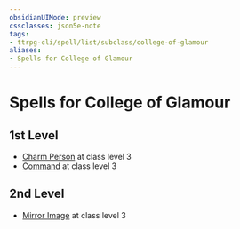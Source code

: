 ```yaml
---
obsidianUIMode: preview
cssclasses: json5e-note
tags:
- ttrpg-cli/spell/list/subclass/college-of-glamour
aliases:
- Spells for College of Glamour
---
```

# Spells for College of Glamour

## 1st Level

- [Charm Person](Інструменти%20ДМ/CLI/spells/charm-person-xphb.md "XPHB") at class level 3
- [Command](Інструменти%20ДМ/CLI/spells/command-xphb.md "XPHB") at class level 3

## 2nd Level

- [Mirror Image](Інструменти%20ДМ/CLI/spells/mirror-image-xphb.md "XPHB") at class level 3